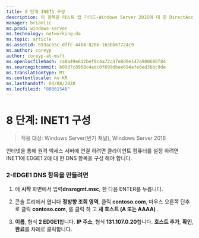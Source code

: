 ```yaml
---
title: 8 단계 INET1 구성
description: 이 항목은 테스트 랩 가이드-Windows Server 2016에 대 한 DirectAccess 멀티 사이트 배포 시연의 일부입니다.
manager: brianlic
ms.prod: windows-server
ms.technology: networking-da
ms.topic: article
ms.assetid: 693acb5c-dffc-4484-8286-163bb67724c9
ms.author: coreyp
author: coreyp-at-msft
ms.openlocfilehash: ca8a49e612bef9c4a72c47e8d0e147a900686f84
ms.sourcegitcommit: b00d7c8968c4adc8f699dbee694afe6ed36bc9de
ms.translationtype: MT
ms.contentlocale: ko-KR
ms.lasthandoff: 04/08/2020
ms.locfileid: "80861546"
---
```

# <a name="step-8-configure-inet1"></a>8 단계: INET1 구성

>적용 대상: Windows Server(반기 채널), Windows Server 2016

인터넷을 통해 원격 액세스 서버에 연결 하려면 클라이언트 컴퓨터를 설정 하려면 INET1에 EDGE1 2에 대 한 DNS 항목을 구성 해야 합니다.  
  
### <a name="to-create-the-2-edge1-dns-entry"></a>2-EDGE1 DNS 항목을 만들려면  
  
1.  에 **시작** 화면에서 입력**dnsmgmt.msc**, 한 다음 ENTER를 누릅니다.  
  
2.  콘솔 트리에서 엽니다 **정방향 조회 영역**, 클릭 **contoso.com**, 마우스 오른쪽 단추로 클릭 **contoso.com**, 를 클릭 하 고 **새 호스트 (A 또는 AAAA)** .  
  
3.  **이름**, 형식 **2 EDGE1**합니다. **IP 주소**, 형식 **131.107.0.20**합니다. **호스트 추가**, **확인**, **완료**를 차례로 클릭합니다.  
  


